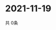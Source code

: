 # 2021-11-19
  共 0条

  <!-- BEGIN -->
  <!-- 最后更新时间Fri Nov 19 2021 00:17:46 GMT+0000 (Coordinated Universal Time) -->
  
  <!-- END -->
  
  